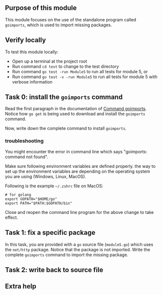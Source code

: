 ## Purpose of this module
This module focuses on the use of the standalone program called `goimports`,
which is used to import missing packages.


## Verify locally
To test this module locally:

- Open up a terminal at the project root
- Run command `cd test` to change to the test directory
- Run command `go test -run Module5` to run all tests for module 5, or 
- Run command `go test -v -run Module5` to run all tests for module 5 with verbose information 


## Task 0: install the `goimports` command
Read the first paragraph in the documentation of [Command goimports](https://godoc.org/golang.org/x/tools/cmd/goimports).
Notice how `go get` is being used to download and install the `goimports` command.

Now, write down the complete command to install `goimports`.

### troubleshooting
You might encounter the error in command line which says "goimports: command not found".

Make sure following environment variables are defined properly.
the way to set up the environment variables are depending on the operating system you are using (Windows, Linux, MacOS).

Following is the example `~/.zshrc` file on MacOS:
```
# for golang
export GOPATH="$HOME/go"
export PATH="$PATH:$GOPATH/bin"
```

Close and reopen the command line program for the above change to take effect.


## Task 1: fix a specific package
In this task, you are provided with a `go` source file (`module5.go`) which uses the `net/http` package.
Notice that the package is not imported.
Write the complete `goimports` command to import the missing package.


## Task 2: write back to source file




## Extra help

